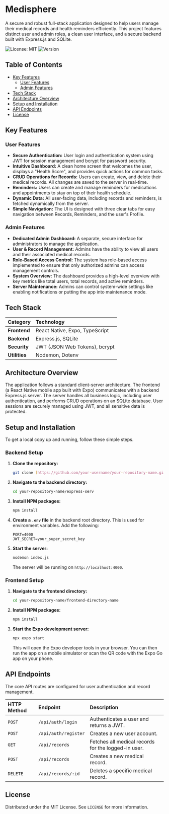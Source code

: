 # Medisphere

A secure and robust full-stack application designed to help users manage their medical records and health reminders efficiently. This project features distinct user and admin roles, a clean user interface, and a secure backend built with Express.js and SQLite.

![License: MIT](https://img.shields.io/badge/License-MIT-blue.svg)
![Version](https://img.shields.io/badge/version-1.0.0-brightgreen)

## Table of Contents

- [Key Features](#key-features)
  - [User Features](#user-features)
  - [Admin Features](#admin-features)
- [Tech Stack](#tech-stack)
- [Architecture Overview](#architecture-overview)
- [Setup and Installation](#setup-and-installation)
- [API Endpoints](#api-endpoints)
- [License](#license)

## Key Features

### User Features

* **Secure Authentication:** User login and authentication system using JWT for session management and bcrypt for password security.
* **Intuitive Dashboard:** A clean home screen that welcomes the user, displays a "Health Score", and provides quick actions for common tasks.
* **CRUD Operations for Records:** Users can create, view, and delete their medical records. All changes are saved to the server in real-time.
* **Reminders:** Users can create and manage reminders for medications and appointments to stay on top of their health schedule.
* **Dynamic Data:** All user-facing data, including records and reminders, is fetched dynamically from the server.
* **Simple Navigation:** The UI is designed with three clear tabs for easy navigation between Records, Reminders, and the user's Profile.

### Admin Features

* **Dedicated Admin Dashboard:** A separate, secure interface for administrators to manage the application.
* **User & Record Management:** Admins have the ability to view all users and their associated medical records.
* **Role-Based Access Control:** The system has role-based access implemented to ensure that only authorized admins can access management controls.
* **System Overview:** The dashboard provides a high-level overview with key metrics like total users, total records, and active reminders.
* **Server Maintenance:** Admins can control system-wide settings like enabling notifications or putting the app into maintenance mode.

## Tech Stack

| Category      | Technology                                    |
| :------------ | :-------------------------------------------- |
| **Frontend** | React Native, Expo, TypeScript              |
| **Backend** | Express.js, SQLite                          |
| **Security** | JWT (JSON Web Tokens), bcrypt                 |
| **Utilities** | Nodemon, Dotenv                               |

## Architecture Overview

The application follows a standard client-server architecture. The frontend (a React Native mobile app built with Expo) communicates with a backend Express.js server. The server handles all business logic, including user authentication, and performs CRUD operations on an SQLite database. User sessions are securely managed using JWT, and all sensitive data is protected.

## Setup and Installation

To get a local copy up and running, follow these simple steps.

### Backend Setup

1.  **Clone the repository:**
    ```sh
    git clone [https://github.com/your-username/your-repository-name.git](https://github.com/your-username/your-repository-name.git)
    ```
2.  **Navigate to the backend directory:**
    ```sh
    cd your-repository-name/express-serv
    ```
3.  **Install NPM packages:**
    ```sh
    npm install
    ```
4.  **Create a `.env` file** in the backend root directory. This is used for environment variables. Add the following:
    ```
    PORT=4000
    JWT_SECRET=your_super_secret_key
    ```
5.  **Start the server:**
    ```sh
    nodemon index.js
    ```
    The server will be running on `http://localhost:4000`.

### Frontend Setup

1.  **Navigate to the frontend directory:**
    ```sh
    cd your-repository-name/frontend-directory-name
    ```
2.  **Install NPM packages:**
    ```sh
    npm install
    ```
3.  **Start the Expo development server:**
    ```sh
    npx expo start
    ```
    This will open the Expo developer tools in your browser. You can then run the app on a mobile simulator or scan the QR code with the Expo Go app on your phone.

## API Endpoints

The core API routes are configured for user authentication and record management.

| HTTP Method | Endpoint          | Description                                    |
| :---------- | :---------------- | :--------------------------------------------- |
| `POST`      | `/api/auth/login` | Authenticates a user and returns a JWT.        |
| `POST`      | `/api/auth/register` | Creates a new user account.                   |
| `GET`       | `/api/records`    | Fetches all medical records for the logged-in user. |
| `POST`      | `/api/records`    | Creates a new medical record.                  |
| `DELETE`    | `/api/records/:id` | Deletes a specific medical record.             |

## License

Distributed under the MIT License. See `LICENSE` for more information.
